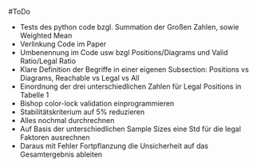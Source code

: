 #ToDo
- Tests des python code bzgl. Summation der Großen Zahlen, sowie Weighted Mean
- Verlinkung Code im Paper
- Umbenennung im Code usw bzgl Positions/Diagrams und Valid Ratio/Legal Ratio
- Klare Definition der Begriffe in einer eigenen Subsection: Positions vs Diagrams, Reachable vs Legal vs All
- Einordnung der drei unterschiedlichen Zahlen für Legal Positions in Tabelle 1
- Bishop color-lock validation einprogrammieren
- Stabilitätskriterium auf 5% reduzieren 
- Alles nochmal durchrechnen
- Auf Basis der unterschiedlichen Sample Sizes eine Std für die legal Faktoren ausrechnen
- Daraus mit Fehler Fortpflanzung die Unsicherheit auf das Gesamtergebnis ableiten 
